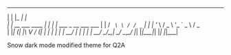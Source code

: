  _                    _____ _                         
| |                  |_   _| |                        
| |     __ ___   ____ _| | | |__   ___ _ __ ___   ___ 
| |    / _` \ \ / / _` | | | '_ \ / _ \ '_ ` _ \ / _ \
| |___| (_| |\ V / (_| | | | | | |  __/ | | | | |  __/
\_____/\__,_| \_/ \__,_\_/ |_| |_|\___|_| |_| |_|\___|
                                                       
                                                       
Snow dark mode modified theme for Q2A
